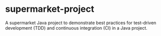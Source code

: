 # supermarket-project
A supermarket Java project to demonstrate best practices for test-driven development (TDD) and continuous integration (CI) in a Java project.
